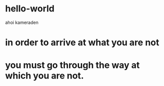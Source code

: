 # hello-world
ahoi kameraden
# in order to arrive at what you are not
# you must go through the way at which you are not.
